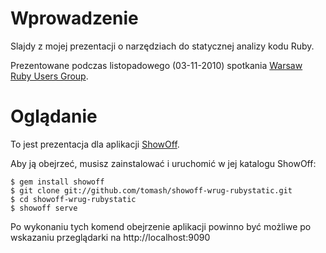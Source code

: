 # Wprowadzenie

Slajdy z mojej prezentacji o narzędziach do statycznej analizy kodu Ruby.

Prezentowane podczas listopadowego (03-11-2010) spotkania [Warsaw Ruby Users Group](http://wrug.eu). 

# Oglądanie

To jest prezentacja dla aplikacji [ShowOff](http://github.com/schacon/showoff).

Aby ją obejrzeć, musisz zainstalować i uruchomić w jej katalogu ShowOff: 

    $ gem install showoff
    $ git clone git://github.com/tomash/showoff-wrug-rubystatic.git
    $ cd showoff-wrug-rubystatic
    $ showoff serve

Po wykonaniu tych komend obejrzenie aplikacji powinno być możliwe po wskazaniu przeglądarki na http://localhost:9090
